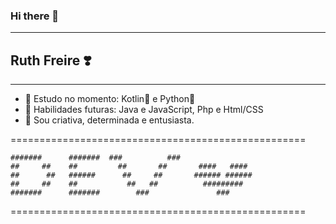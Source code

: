 ### Hi there 👋

<!--
**Ruths2/Ruths2** is a ✨ _special_ ✨ repository because its `README.md` (this file) appears on your GitHub profile.

Here are some ideas to get you started:

- 🔭 I’m currently working on ...
- 🌱 I’m currently learning ...
- 👯 I’m looking to collaborate on ...
- 🤔 I’m looking for help with ...
- 💬 Ask me about ...
- 📫 How to reach me: ...
- 😄 Pronouns: ...
- ⚡ Fun fact: ...
-->
_________________________________________________________ 

## **Ruth Freire ❣️**                    

_________________________________________________________ 

- 🌱 Estudo no momento: Kotlin💚 e Python🧡
- 🚀 Habilidades futuras: Java e JavaScript, Php e Html/CSS
- 💬 Sou criativa, determinada e entusiasta.

===================================================
                                                   
    #######      #######  ###          ###    
    ##     ##    ##         ##       ##       ####   ####
    ##      ##   ######      ##     ##       ###### ######
    ##     ##    ##           ##   ##          #########
    #######      #######        ###               ###
                                                    
                                                    
                                                            
         
        
         
                                                          
                                                            
                                                           
                                                            
                                                            
                                                            
                                                            
                                                                                                                                                                                                                     
                                                    
===================================================
